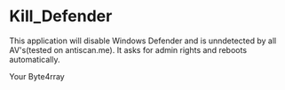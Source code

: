 # Kill_Defender

This application will disable Windows Defender and is unndetected by all AV's(tested on antiscan.me).
It asks for admin rights and reboots automatically.


Your Byte4rray
